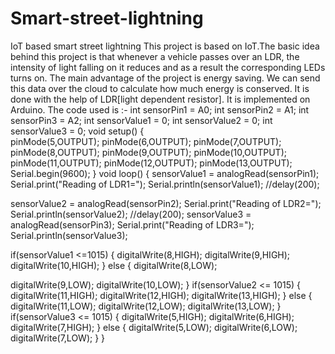 # Smart-street-lightning
IoT based smart street lightning
This project is based on IoT.The basic idea behind this project is that whenever a vehicle passes over an LDR, the intensity of light falling on it reduces and as a result the corresponding LEDs turns on.
The main advantage of the project is energy saving. We can send this data over the cloud to calculate how much energy is conserved.
It is done with the help of LDR[light dependent resistor]. It is implemented on Arduino.
The code used is :-
int sensorPin1 = A0;
int sensorPin2 = A1;
int sensorPin3 = A2;
int sensorValue1 = 0;
int sensorValue2 = 0;
int sensorValue3 = 0;
void setup()
{  
  pinMode(5,OUTPUT);
  pinMode(6,OUTPUT);
  pinMode(7,OUTPUT);
  pinMode(8,OUTPUT);
  pinMode(9,OUTPUT);
  pinMode(10,OUTPUT);
  pinMode(11,OUTPUT);
  pinMode(12,OUTPUT);
  pinMode(13,OUTPUT);
  Serial.begin(9600);
}
void loop()
{
  sensorValue1 = analogRead(sensorPin1);
  Serial.print("Reading of LDR1=");
  Serial.println(sensorValue1);
  //delay(200);
  
  sensorValue2 = analogRead(sensorPin2);
  Serial.print("Reading of LDR2=");
  Serial.println(sensorValue2);
  //delay(200);
  sensorValue3 = analogRead(sensorPin3);
  Serial.print("Reading of LDR3=");
  Serial.println(sensorValue3);
 
  if(sensorValue1 <=1015)
  {
    digitalWrite(8,HIGH);
    digitalWrite(9,HIGH);
    digitalWrite(10,HIGH);
  }
  else
  {
    digitalWrite(8,LOW);
    
   digitalWrite(9,LOW);
   digitalWrite(10,LOW);
  }
   if(sensorValue2 <= 1015)
  {
    digitalWrite(11,HIGH);
    digitalWrite(12,HIGH);
    digitalWrite(13,HIGH);
  }
  else
  {
    digitalWrite(11,LOW);
    digitalWrite(12,LOW);
    digitalWrite(13,LOW);
  }
   if(sensorValue3 <= 1015)
  {
    digitalWrite(5,HIGH);
    digitalWrite(6,HIGH);
    digitalWrite(7,HIGH);
  }
  else
  {
    digitalWrite(5,LOW);
    digitalWrite(6,LOW);
    digitalWrite(7,LOW);
  }
}


    
